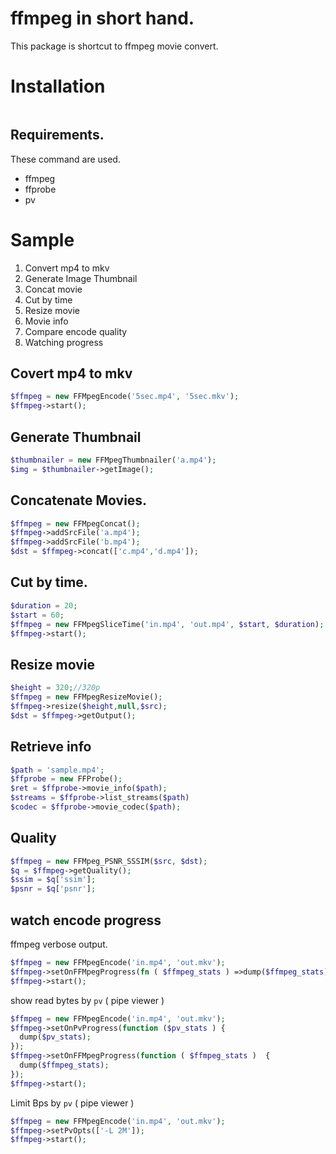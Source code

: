 # ffmpeg in short hand.

This package is shortcut to ffmpeg movie convert.

# Installation
```
```

## Requirements.
These command are used.

- ffmpeg 
- ffprobe
- pv

# Sample

1. Convert mp4 to mkv
2. Generate Image Thumbnail
3. Concat movie 
4. Cut by time
5. Resize  movie 
6. Movie info
7. Compare encode quality
8. Watching progress 


## Covert mp4 to mkv
```php
$ffmpeg = new FFMpegEncode('5sec.mp4', '5sec.mkv');
$ffmpeg->start();
```
## Generate Thumbnail
```php
$thumbnailer = new FFMpegThumbnailer('a.mp4');
$img = $thumbnailer->getImage();
```
## Concatenate Movies.
```php
$ffmpeg = new FFMpegConcat();
$ffmpeg->addSrcFile('a.mp4');
$ffmpeg->addSrcFile('b.mp4');
$dst = $ffmpeg->concat(['c.mp4','d.mp4']);
```

## Cut by time.
```php
$duration = 20;
$start = 60;
$ffmpeg = new FFMpegSliceTime('in.mp4', 'out.mp4', $start, $duration);
$ffmpeg->start();
```
## Resize movie 
```php
$height = 320;//320p
$ffmpeg = new FFMpegResizeMovie();
$ffmpeg->resize($height,null,$src);
$dst = $ffmpeg->getOutput();
```
## Retrieve info 
```php
$path = 'sample.mp4';
$ffprobe = new FFProbe();
$ret = $ffprobe->movie_info($path);
$streams = $ffprobe->list_streams($path)
$codec = $ffprobe->movie_codec($path);
```
## Quality
```php
$ffmpeg = new FFMpeg_PSNR_SSSIM($src, $dst);
$q = $ffmpeg->getQuality();
$ssim = $q['ssim'];
$psnr = $q['psnr'];
```

## watch encode progress

ffmpeg verbose output.
```php
$ffmpeg = new FFMpegEncode('in.mp4', 'out.mkv');
$ffmpeg->setOnFFMpegProgress(fn ( $ffmpeg_stats ) =>dump($ffmpeg_stats));
$ffmpeg->start();
```
show read bytes by `pv` ( pipe viewer )
```php
$ffmpeg = new FFMpegEncode('in.mp4', 'out.mkv');
$ffmpeg->setOnPvProgress(function ($pv_stats ) {
  dump($pv_stats);
});
$ffmpeg->setOnFFMpegProgress(function ( $ffmpeg_stats )  {
  dump($ffmpeg_stats);
});
$ffmpeg->start();

```
Limit Bps by `pv` ( pipe viewer )
```php
$ffmpeg = new FFMpegEncode('in.mp4', 'out.mkv');
$ffmpeg->setPvOpts(['-L 2M']);
$ffmpeg->start();
```

